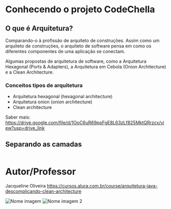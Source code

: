 # Conhecendo o projeto CodeChella



## O que é Arquitetura?

Comparando-o à profissão de arquiteto de construções. Assim como um arquiteto de construções, o arquiteto de software pensa em como os diferentes componentes de uma aplicação se conectam.

Algumas propostas de arquitetura de software, como a Arquitetura Hexagonal (Ports & Adapters), a Arquitetura em Cebola (Onion Architecture) e a Clean Architecture.

### Conceitos tipos de arquitetura

- Arquitetura hexagonal (hexagonal architecture)
- Arquitetura onion (onion architecture)
- Clean architecture

Saber mais: https://drive.google.com/file/d/1OoC6uR69ppFgE8L63zLf825MktQRrzcx/view?usp=drive_link

## Separando as camadas




```bash

```


# Autor/Professor

Jacqueline Oliveira
https://cursos.alura.com.br/course/arquitetura-java-descomplicando-clean-architecture


![Nome imagem](link) ![Nome imagem 2](link)

